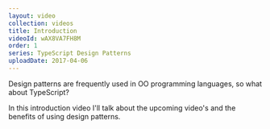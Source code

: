```yaml
---
layout: video
collection: videos
title: Introduction
videoId: wAX8VA7FH8M
order: 1
series: TypeScript Design Patterns
uploadDate: 2017-04-06
---
```


Design patterns are frequently used in OO programming languages, so what about TypeScript?

In this introduction video I'll talk about the upcoming video's and the benefits of using design patterns.